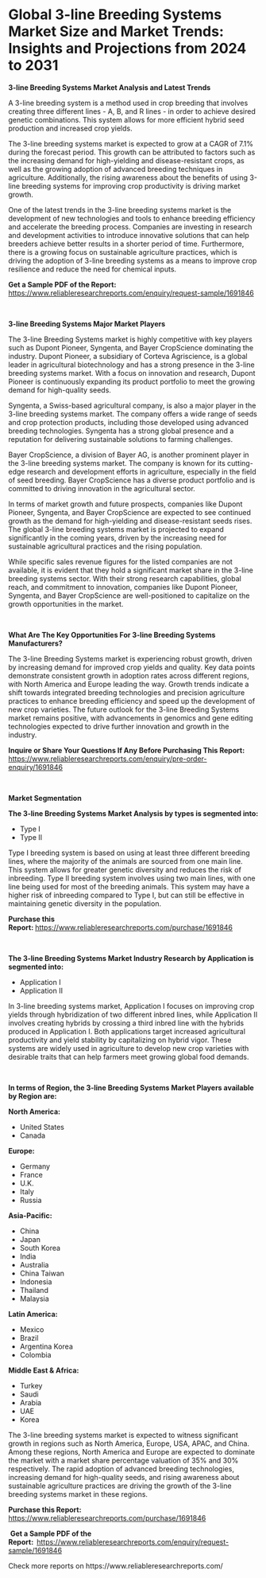 <p><h1>Global 3-line Breeding Systems Market Size and Market Trends: Insights and Projections from 2024 to 2031</h1></p><p><strong>3-line Breeding Systems Market Analysis and Latest Trends</strong></p>
<p><p>A 3-line breeding system is a method used in crop breeding that involves creating three different lines - A, B, and R lines - in order to achieve desired genetic combinations. This system allows for more efficient hybrid seed production and increased crop yields.</p><p>The 3-line breeding systems market is expected to grow at a CAGR of 7.1% during the forecast period. This growth can be attributed to factors such as the increasing demand for high-yielding and disease-resistant crops, as well as the growing adoption of advanced breeding techniques in agriculture. Additionally, the rising awareness about the benefits of using 3-line breeding systems for improving crop productivity is driving market growth.</p><p>One of the latest trends in the 3-line breeding systems market is the development of new technologies and tools to enhance breeding efficiency and accelerate the breeding process. Companies are investing in research and development activities to introduce innovative solutions that can help breeders achieve better results in a shorter period of time. Furthermore, there is a growing focus on sustainable agriculture practices, which is driving the adoption of 3-line breeding systems as a means to improve crop resilience and reduce the need for chemical inputs.</p></p>
<p><strong>Get a Sample PDF of the Report:&nbsp;</strong> <a href="https://www.reliableresearchreports.com/enquiry/request-sample/1691846">https://www.reliableresearchreports.com/enquiry/request-sample/1691846</a></p>
<p>&nbsp;</p>
<p><strong>3-line Breeding Systems Major Market Players</strong></p>
<p><p>The 3-line Breeding Systems market is highly competitive with key players such as Dupont Pioneer, Syngenta, and Bayer CropScience dominating the industry. Dupont Pioneer, a subsidiary of Corteva Agriscience, is a global leader in agricultural biotechnology and has a strong presence in the 3-line breeding systems market. With a focus on innovation and research, Dupont Pioneer is continuously expanding its product portfolio to meet the growing demand for high-quality seeds.</p><p>Syngenta, a Swiss-based agricultural company, is also a major player in the 3-line breeding systems market. The company offers a wide range of seeds and crop protection products, including those developed using advanced breeding technologies. Syngenta has a strong global presence and a reputation for delivering sustainable solutions to farming challenges.</p><p>Bayer CropScience, a division of Bayer AG, is another prominent player in the 3-line breeding systems market. The company is known for its cutting-edge research and development efforts in agriculture, especially in the field of seed breeding. Bayer CropScience has a diverse product portfolio and is committed to driving innovation in the agricultural sector.</p><p>In terms of market growth and future prospects, companies like Dupont Pioneer, Syngenta, and Bayer CropScience are expected to see continued growth as the demand for high-yielding and disease-resistant seeds rises. The global 3-line breeding systems market is projected to expand significantly in the coming years, driven by the increasing need for sustainable agricultural practices and the rising population.</p><p>While specific sales revenue figures for the listed companies are not available, it is evident that they hold a significant market share in the 3-line breeding systems sector. With their strong research capabilities, global reach, and commitment to innovation, companies like Dupont Pioneer, Syngenta, and Bayer CropScience are well-positioned to capitalize on the growth opportunities in the market.</p></p>
<p>&nbsp;</p>
<p><strong>What Are The Key Opportunities For 3-line Breeding Systems Manufacturers?</strong></p>
<p><p>The 3-line Breeding Systems market is experiencing robust growth, driven by increasing demand for improved crop yields and quality. Key data points demonstrate consistent growth in adoption rates across different regions, with North America and Europe leading the way. Growth trends indicate a shift towards integrated breeding technologies and precision agriculture practices to enhance breeding efficiency and speed up the development of new crop varieties. The future outlook for the 3-line Breeding Systems market remains positive, with advancements in genomics and gene editing technologies expected to drive further innovation and growth in the industry.</p></p>
<p><strong>Inquire or Share Your Questions If Any Before Purchasing This Report:</strong> <a href="https://www.reliableresearchreports.com/enquiry/pre-order-enquiry/1691846">https://www.reliableresearchreports.com/enquiry/pre-order-enquiry/1691846</a></p>
<p>&nbsp;</p>
<p><strong>Market Segmentation</strong></p>
<p><strong>The 3-line Breeding Systems Market Analysis by types is segmented into:</strong></p>
<p><ul><li>Type I</li><li>Type II</li></ul></p>
<p><p>Type I breeding system is based on using at least three different breeding lines, where the majority of the animals are sourced from one main line. This system allows for greater genetic diversity and reduces the risk of inbreeding. Type II breeding system involves using two main lines, with one line being used for most of the breeding animals. This system may have a higher risk of inbreeding compared to Type I, but can still be effective in maintaining genetic diversity in the population.</p></p>
<p><strong>Purchase this Report:&nbsp;</strong><a href="https://www.reliableresearchreports.com/purchase/1691846">https://www.reliableresearchreports.com/purchase/1691846</a></p>
<p>&nbsp;</p>
<p><strong>The 3-line Breeding Systems Market Industry Research by Application is segmented into:</strong></p>
<p><ul><li>Application I</li><li>Application II</li></ul></p>
<p><p>In 3-line breeding systems market, Application I focuses on improving crop yields through hybridization of two different inbred lines, while Application II involves creating hybrids by crossing a third inbred line with the hybrids produced in Application I. Both applications target increased agricultural productivity and yield stability by capitalizing on hybrid vigor. These systems are widely used in agriculture to develop new crop varieties with desirable traits that can help farmers meet growing global food demands.</p></p>
<p>&nbsp;</p>
<p><strong>In terms of Region, the 3-line Breeding Systems Market Players available by Region are:</strong></p>
<p>
    <p> <strong> North America: </strong>
        <ul>
            <li>United States</li>
            <li>Canada</li>
        </ul>
        </p> 
    <p> <strong> Europe: </strong>
        <ul>
            <li>Germany</li>
            <li>France</li>
            <li>U.K.</li>
            <li>Italy</li>
            <li>Russia</li>
        </ul>
        </p> 
    <p> <strong> Asia-Pacific: </strong>
        <ul>
            <li>China</li>
            <li>Japan</li>
            <li>South Korea</li>
            <li>India</li>
            <li>Australia</li>
            <li>China Taiwan</li>
            <li>Indonesia</li>
            <li>Thailand</li>
            <li>Malaysia</li>
        </ul>
        </p> 
    <p> <strong> Latin America: </strong>
        <ul>
            <li>Mexico</li>
            <li>Brazil</li>
            <li>Argentina Korea</li>
            <li>Colombia</li>
        </ul>
        </p> 
    <p> <strong> Middle East & Africa: </strong>
        <ul>
            <li>Turkey</li>
            <li>Saudi</li>
            <li>Arabia</li>
            <li>UAE</li>
            <li>Korea</li>
        </ul>
    </p>
    </p>
<p><p>The 3-line breeding systems market is expected to witness significant growth in regions such as North America, Europe, USA, APAC, and China. Among these regions, North America and Europe are expected to dominate the market with a market share percentage valuation of 35% and 30% respectively. The rapid adoption of advanced breeding technologies, increasing demand for high-quality seeds, and rising awareness about sustainable agriculture practices are driving the growth of the 3-line breeding systems market in these regions.</p></p>
<p><strong>Purchase this Report: </strong><a href="https://www.reliableresearchreports.com/purchase/1691846">https://www.reliableresearchreports.com/purchase/1691846</a></p>
<p>&nbsp;<strong>Get a Sample PDF of the Report:&nbsp;&nbsp;</strong><a href="https://www.reliableresearchreports.com/enquiry/request-sample/1691846">https://www.reliableresearchreports.com/enquiry/request-sample/1691846</a></p>
<p><strong></strong></p>
<p>Check more reports on https://www.reliableresearchreports.com/</p>